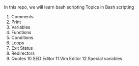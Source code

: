 In this repo, we will learn bash scripting
Topics in Bash scripting
1. Comments
2. Print
3. Variables
4. Functions
5. Conditions
6. Loops
7. Exit Status
8. Redirectors
9. Quotes
10.SED Editor
11.Vim Editor
12.Special variables